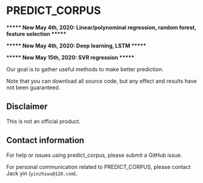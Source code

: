 # PREDICT_CORPUS

**\*\*\*\*\* New May 4th, 2020: Linear/polynominal regression, random forest, feature selection \*\*\*\*\***

**\*\*\*\*\* New May 4th, 2020: Deep learning, LSTM \*\*\*\*\***

**\*\*\*\*\* New May 15th, 2020: SVR regression \*\*\*\*\***

Our goal is to gather useful methods to make better prediction.

Note that you can download all source code, but any effect and results have not been guaranteed.

[Prediction model]: https://github.com/jackyin68/predict_corpus

## Disclaimer

This is not an official product.

## Contact information

For help or issues using predict_corpus, please submit a GitHub issue.

For personal communication related to PREDICT_CORPUS, please contact Jack yin
(`yinzhiwu@126.com`).
